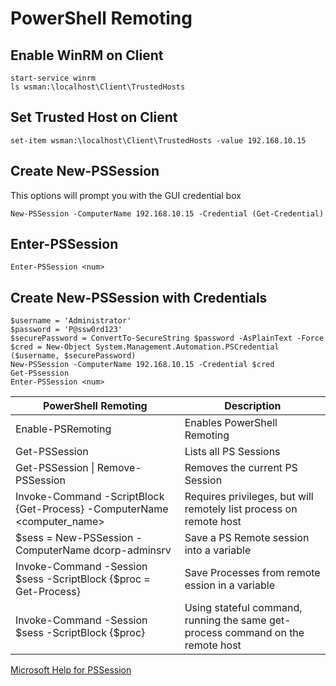 # PowerShell Remoting

## Enable WinRM on Client
```
start-service winrm
ls wsman:\localhost\Client\TrustedHosts
```

## Set Trusted Host on Client
```
set-item wsman:\localhost\Client\TrustedHosts -value 192.168.10.15
```

## Create New-PSSession
This options will prompt you with the GUI credential box
```
New-PSSession -ComputerName 192.168.10.15 -Credential (Get-Credential) 
```

## Enter-PSSession
```
Enter-PSSession <num>
```

## Create New-PSSession with Credentials
```
$username = 'Administrator'
$password = 'P@ssw0rd123'
$securePassword = ConvertTo-SecureString $password -AsPlainText -Force
$cred = New-Object System.Management.Automation.PSCredential ($username, $securePassword)
New-PSSession -ComputerName 192.168.10.15 -Credential $cred
Get-PSsession
Enter-PSSession <num>
```

| PowerShell Remoting | Description |
| ---------------------------- | ---------------------------- |
| Enable-PSRemoting | Enables PowerShell Remoting |
| Get-PSSession | Lists all PS Sessions |
| Get-PSSession \| Remove-PSSession | Removes the current PS Session |
| Invoke-Command -ScriptBlock {Get-Process} -ComputerName \<computer_name\> | Requires privileges, but will remotely list process on remote host |
| $sess = New-PSSession -ComputerName dcorp-adminsrv | Save a PS Remote session into a variable |
| Invoke-Command -Session $sess -ScriptBlock {$proc = Get-Process} | Save Processes from remote ession in a variable | 
| Invoke-Command -Session $sess -ScriptBlock {$proc} | Using stateful command, running the same get-process command on the remote host |

[Microsoft Help for PSSession](https://learn.microsoft.com/en-us/powershell/module/microsoft.powershell.core/remove-pssession?view=powershell-7.2)